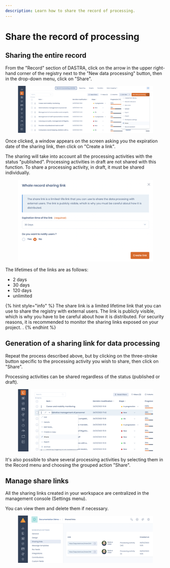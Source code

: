 ```yaml
---
description: Learn how to share the record of processing.
---
```


# Share the record of processing

## Sharing the entire record

From the "Record" section of DASTRA, click on the arrow in the upper right-hand corner of the registry next to the "New data processing" button, then in the drop-down menu, click on "Share".&#x20;

<figure><img src="../../.gitbook/assets/Capture d’écran 2023-02-06 à 10.58.13.png" alt=""><figcaption></figcaption></figure>

Once clicked, a window appears on the screen asking you the expiration date of the sharing link, then click on "Create a link".

The sharing will take into account all the processing activities with the status "published". Processing activities in draft are not shared with this function. To share a processing activity, in draft, it must be shared individually.

<figure><img src="../../.gitbook/assets/Capture d’écran 2023-02-06 à 10.59.59.png" alt=""><figcaption></figcaption></figure>

The lifetimes of the links are as follows:&#x20;

* 2 days&#x20;
* 30 days&#x20;
* 120 days&#x20;
* unlimited

{% hint style="info" %}
The share link is a limited lifetime link that you can use to share the registry with external users. The link is publicly visible, which is why you have to be careful about how it is distributed. For security reasons, it is recommended to monitor the sharing links exposed on your project. .
{% endhint %}

## Generation of a sharing link for data processing

Repeat the process described above, but by clicking on the three-stroke button specific to the processing activity you wish to share, then click on "Share".

Processing activities can be shared regardless of the status (published or draft).

<figure><img src="../../.gitbook/assets/Capture d’écran 2023-02-06 à 11.01.39.png" alt=""><figcaption></figcaption></figure>

It's also possible to share several processing activities by selecting them in the Record menu and choosing the grouped action "Share".

## Manage share links

All the sharing links created in your workspace are centralized in the management console (Settings menu).&#x20;

You can view them and delete them if necessary.

<figure><img src="../../.gitbook/assets/Capture d’écran 2023-02-06 à 11.05.34.png" alt=""><figcaption></figcaption></figure>
